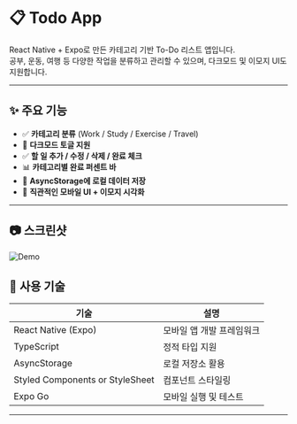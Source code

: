 # 📋 Todo App

React Native + Expo로 만든 카테고리 기반 To-Do 리스트 앱입니다.  
공부, 운동, 여행 등 다양한 작업을 분류하고 관리할 수 있으며, 다크모드 및 이모지 UI도 지원합니다.

---

## ✨ 주요 기능

- ✅ **카테고리 분류** (Work / Study / Exercise / Travel)
- 🌙 **다크모드 토글 지원**
- ✅ **할 일 추가 / 수정 / 삭제 / 완료 체크**
- 📊 **카테고리별 완료 퍼센트 바**
- 🧠 **AsyncStorage에 로컬 데이터 저장**
- 📱 **직관적인 모바일 UI + 이모지 시각화**

---

## 📷 스크린샷
![Demo](https://github.com/SH701/TodoMate/blob/main/assets/images/demo.gif?raw=true)

## 🚀 사용 기술

| 기술 | 설명 |
|------|------|
| React Native (Expo) | 모바일 앱 개발 프레임워크 |
| TypeScript | 정적 타입 지원 |
| AsyncStorage | 로컬 저장소 활용 |
| Styled Components or StyleSheet | 컴포넌트 스타일링 |
| Expo Go | 모바일 실행 및 테스트 |

---
